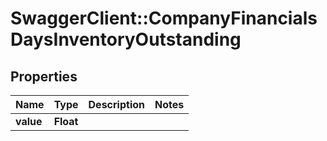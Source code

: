 # SwaggerClient::CompanyFinancialsDaysInventoryOutstanding

## Properties
Name | Type | Description | Notes
------------ | ------------- | ------------- | -------------
**value** | **Float** |  | 


